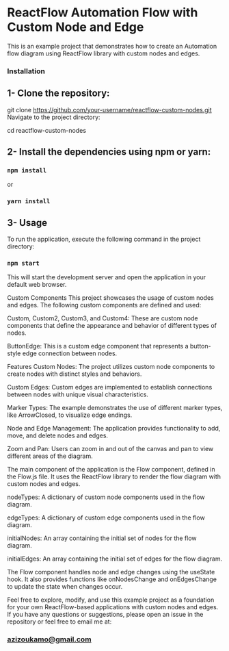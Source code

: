 # ReactFlow Automation Flow with Custom Node and Edge

This is an example project that demonstrates how to create an Automation flow diagram using ReactFlow library with custom nodes and edges.

### Installation

## 1- Clone the repository:

git clone https://github.com/your-username/reactflow-custom-nodes.git
Navigate to the project directory:

cd reactflow-custom-nodes

## 2- Install the dependencies using npm or yarn:

### `npm install`

or

### `yarn install`

## 3- Usage

To run the application, execute the following command in the project directory:

### `npm start`

This will start the development server and open the application in your default web browser.

Custom Components
This project showcases the usage of custom nodes and edges. The following custom components are defined and used:

Custom, Custom2, Custom3, and Custom4: These are custom node components that define the appearance and behavior of different types of nodes.

ButtonEdge: This is a custom edge component that represents a button-style edge connection between nodes.

Features
Custom Nodes: The project utilizes custom node components to create nodes with distinct styles and behaviors.

Custom Edges: Custom edges are implemented to establish connections between nodes with unique visual characteristics.

Marker Types: The example demonstrates the use of different marker types, like ArrowClosed, to visualize edge endings.

Node and Edge Management: The application provides functionality to add, move, and delete nodes and edges.

Zoom and Pan: Users can zoom in and out of the canvas and pan to view different areas of the diagram.

The main component of the application is the Flow component, defined in the Flow.js file. It uses the ReactFlow library to render the flow diagram with custom nodes and edges.

nodeTypes: A dictionary of custom node components used in the flow diagram.

edgeTypes: A dictionary of custom edge components used in the flow diagram.

initialNodes: An array containing the initial set of nodes for the flow diagram.

initialEdges: An array containing the initial set of edges for the flow diagram.

The Flow component handles node and edge changes using the useState hook. It also provides functions like onNodesChange and onEdgesChange to update the state when changes occur.

Feel free to explore, modify, and use this example project as a foundation for your own ReactFlow-based applications with custom nodes and edges. If you have any questions or suggestions, please open an issue in the repository or feel free to email me at:

### azizoukamo@gmail.com
